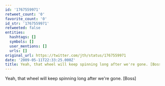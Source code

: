 ```yaml
---
id: '1767559971'
retweet_count: '0'
favorite_count: '0'
id_str: '1767559971'
retweeted: false
entities:
  hashtags: []
  symbols: []
  user_mentions: []
  urls: []
original_url: https://twitter.com/jth/status/1767559971
date: '2009-05-11T22:33:25.000Z'
title: Yeah, that wheel will keep spinning long after we're gone. [Boss]
---
```


Yeah, that wheel will keep spinning long after we're gone. [Boss]